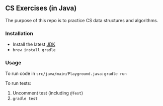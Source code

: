 ## CS Exercises (in Java)

The purpose of this repo is to practice CS data structures and algorithms.

### Installation

* Install the latest [JDK](http://www.oracle.com/technetwork/java/javase/downloads/jdk8-downloads-2133151.html)
* `brew install gradle`

### Usage

To run code in `src/java/main/Playground.java`:
`gradle run`

To run tests:
1. Uncomment test (including `@Test`)
2. `gradle test`

